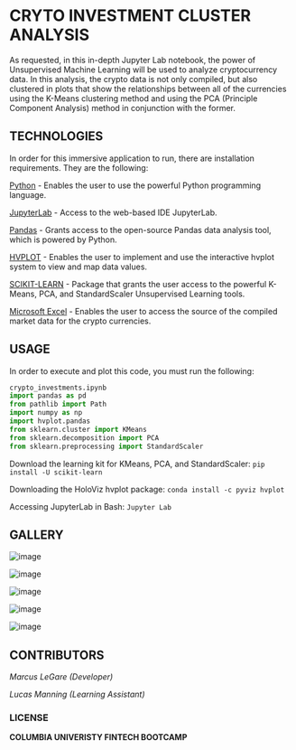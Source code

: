 # CRYTO INVESTMENT CLUSTER ANALYSIS

As requested, in this in-depth Jupyter Lab notebook, the power of Unsupervised Machine Learning will be used to analyze cryptocurrency data. In this analysis, the crypto data is not only compiled, but also clustered in plots that show the relationships between all of the currencies using the K-Means clustering method and using the PCA (Principle Component Analysis) method in conjunction with the former. 

## TECHNOLOGIES

In order for this immersive application to run, there are installation requirements. They are the following:

[Python](https://www.python.org/downloads/) - Enables the user to use the powerful Python programming language.

[JupyterLab](https://jupyter.org/) - Access to the web-based IDE JupyterLab.  

[Pandas](https://pandas.pydata.org/) - Grants access to the open-source Pandas data analysis tool, which is powered by Python.

[HVPLOT](https://hvplot.holoviz.org/) - Enables the user to implement and use the interactive hvplot system to view and map data values.

[SCIKIT-LEARN](https://scikit-learn.org/stable/install.html) - Package that grants the user access to the powerful K-Means, PCA, and StandardScaler Unsupervised Learning tools.

[Microsoft Excel](https://www.microsoft.com/en-us/microsoft-365/excel) - Enables the user to access the source of the compiled market data for the crypto currencies.

## USAGE

In order to execute and plot this code, you must run the following:

```python
crypto_investments.ipynb
import pandas as pd
from pathlib import Path
import numpy as np
import hvplot.pandas 
from sklearn.cluster import KMeans
from sklearn.decomposition import PCA
from sklearn.preprocessing import StandardScaler
```
Download the learning kit for KMeans, PCA, and StandardScaler: `pip install -U scikit-learn`

Downloading the HoloViz hvplot package: `conda install -c pyviz hvplot`

Accessing JupyterLab in Bash: `Jupyter Lab`

## GALLERY

![image](https://github.com/MLeGare29/CRYPTO_CLUSTER_ANALYSIS/assets/127421460/5a7c79c9-b37e-43a8-9628-61904c13deb9)

![image](https://github.com/MLeGare29/CRYPTO_CLUSTER_ANALYSIS/assets/127421460/1f11feb7-d27c-4b49-a278-9b4ce1bd2a72)

![image](https://github.com/MLeGare29/CRYPTO_CLUSTER_ANALYSIS/assets/127421460/97b69918-1e48-4da9-814b-9b9e15e9a920)

![image](https://github.com/MLeGare29/CRYPTO_CLUSTER_ANALYSIS/assets/127421460/b1853e13-1938-4be7-acb1-0bfdc5002f0c)

![image](https://github.com/MLeGare29/CRYPTO_CLUSTER_ANALYSIS/assets/127421460/b781c39d-57d5-41db-9367-e692169e755b)

## CONTRIBUTORS

*Marcus LeGare (Developer)*

*Lucas Manning (Learning Assistant)*

### LICENSE

**COLUMBIA UNIVERISTY FINTECH BOOTCAMP**
